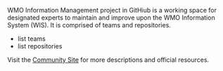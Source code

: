 
<p>WMO Information Management project in GitHiub is a working space for designated experts to maintain and improve upon the WMO Information System (WIS). 
It is comprised of teams and repositories.</p>
<ul>
  <li>list teams</li>
  <li>list repositories</li>
</ul>

<p>Visit the <a href="https://community.wmo.int/activity-areas/wmo-information-system-wis">Community Site</a> for more descriptions and official resources.<p> 
